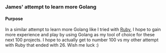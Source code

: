 ###  James' attempt to learn more Golang

#### Purpose
In a similar attempt to learn more Golang like I tried with
[Ruby](https://github.com/jameshwang/100_ruby_projects_challenge),
I hope to gain more experience and play by using Golang as my tool of choice for
these next 100 projects.  I hope to actually get to number 100 vs my other
attempt with Ruby that ended with 26.  Wish me luck :)
